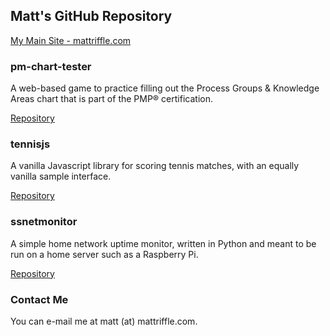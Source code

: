 ## Matt's GitHub Repository

[My Main Site - mattriffle.com](https://mattriffle.com)

### pm-chart-tester

A web-based game to practice filling out the Process Groups & Knowledge Areas chart that is part of the PMP® certification.

[Repository](https://github.com/mattriffle/pm-chart-tester)

### tennisjs

A vanilla Javascript library for scoring tennis matches, with an equally vanilla sample interface.

[Repository](https://github.com/mattriffle/tennisjs)

### ssnetmonitor

A simple home network uptime monitor, written in Python and meant to be run on a home server such as a Raspberry Pi.

[Repository](https://github.com/mattriffle/ssnetmonitor)

### Contact Me

You can e-mail me at matt (at) mattriffle.com.

